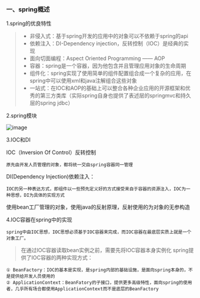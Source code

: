 ### 一、spring概述

1.spring的优良特性

> - 非侵入式：基于spring开发的应用中的对象可以不依赖于spring的api
> - 依赖注入：DI-Dependency injection，反转控制（IOC）是经典的实现
> - 面向切面编程：Aspect Oriented Programming —— AOP
> - 容器：spring是一个容器，因为他包含并且管理应用对象的生命周期
> - 组件化：spring实现了使用简单的组件配置组合成一个复杂的应用，在spring中可以使用xml和java注解组合这些对象
> - 一站式：在IOC和AOP的基础上可以整合各种企业应用的开源框架和优秀的第三方类库（实际spring自身也提供了表述层的springmvc和持久层的spring jdbc）

2.spring模块

![image](assets/spring模块.jpg)

3.IOC和DI

IOC（Inversion Of Control）反转控制

    原先由开发人员管理的对象，都将统一交由spring容器同一管理

DI(Dependency Injection)依赖注入：

    IOC的另一种表达方式，即组件以一些预先定义好的方式接受来自于容器的资源注入，IOC为一种思想，DI为具体的实现方式
    
使用bean工厂管理的对象，使用java的反射原理，反射使用的为对象的无参构造

4.IOC容器在spring中的实现

    spring中由IOC思想，IOC思想必须基于IOC容器来完成，而IOC容器在最底层实质上就是一个对象工厂。
> 在通过IOC容器读取bean实例之前，需要先将IOC容器本身实例化
> spring提供了IOC容器的两种实现方式：
    
    ① BeanFactory：IOC的基本是实现，是spring内部的基础设施，是面向spring本身的，不是提供给开发人员使用的
    ② ApplicationContext：BeanFatory的子接口，提供更多高级特性，面向spring的使用者，几乎所有场合都使用ApplicationContext而不是底层的BeanFactory